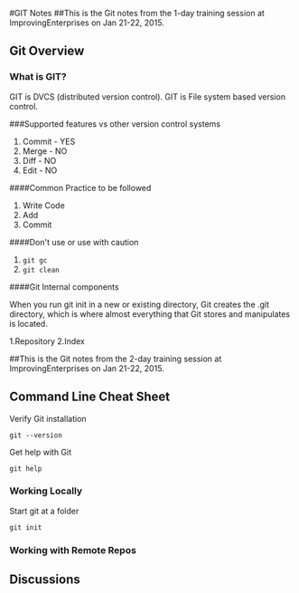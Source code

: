 #GIT Notes
##This is the Git notes from the 1-day training session at ImprovingEnterprises on Jan 21-22, 2015.

## Git Overview
### What is GIT?
GIT is DVCS (distributed version control).
GIT is File system based version control.

###Supported features vs other version control systems

1. Commit - YES
2. Merge	- NO
3. Diff   - NO
4. Edit	  - NO

####Common Practice to be followed
1. Write Code
2. Add
3. Commit

####Don't use or use with caution
1. `git gc`
2. `git clean`

####Git Internal components

When you run git init in a new or existing directory, Git creates the .git directory,
which is where almost everything that Git stores and manipulates is located.

1.Repository
2.Index


##This is the Git notes from the 2-day training session at ImprovingEnterprises on Jan 21-22, 2015.


## Command Line Cheat Sheet
Verify Git installation
```
git --version
```
Get help with Git
```
git help
```
### Working Locally
Start git at a folder
```
git init
```

### Working with Remote Repos

## Discussions
